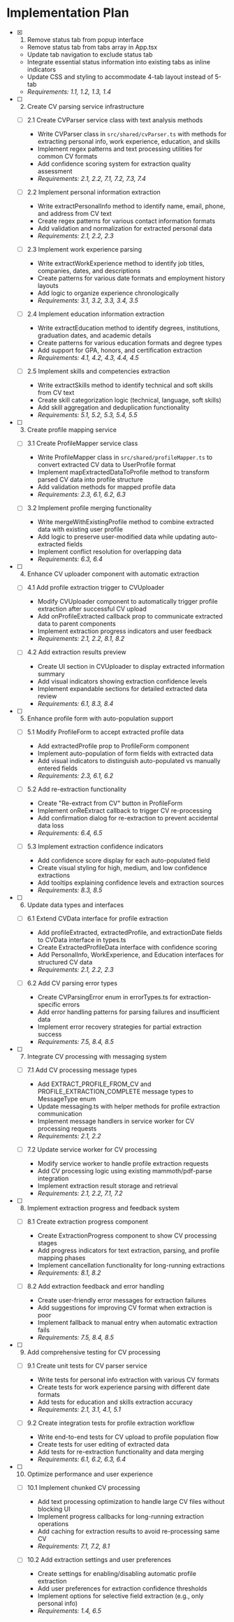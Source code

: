 # Implementation Plan

- [x] 1. Remove status tab from popup interface
  - Remove status tab from tabs array in App.tsx
  - Update tab navigation to exclude status tab
  - Integrate essential status information into existing tabs as inline indicators
  - Update CSS and styling to accommodate 4-tab layout instead of 5-tab
  - _Requirements: 1.1, 1.2, 1.3, 1.4_

- [ ] 2. Create CV parsing service infrastructure
  - [ ] 2.1 Create CVParser service class with text analysis methods
    - Write CVParser class in `src/shared/cvParser.ts` with methods for extracting personal info, work experience, education, and skills
    - Implement regex patterns and text processing utilities for common CV formats
    - Add confidence scoring system for extraction quality assessment
    - _Requirements: 2.1, 2.2, 7.1, 7.2, 7.3, 7.4_

  - [ ] 2.2 Implement personal information extraction
    - Write extractPersonalInfo method to identify name, email, phone, and address from CV text
    - Create regex patterns for various contact information formats
    - Add validation and normalization for extracted personal data
    - _Requirements: 2.1, 2.2, 2.3_

  - [ ] 2.3 Implement work experience parsing
    - Write extractWorkExperience method to identify job titles, companies, dates, and descriptions
    - Create patterns for various date formats and employment history layouts
    - Add logic to organize experience chronologically
    - _Requirements: 3.1, 3.2, 3.3, 3.4, 3.5_

  - [ ] 2.4 Implement education information extraction
    - Write extractEducation method to identify degrees, institutions, graduation dates, and academic details
    - Create patterns for various education formats and degree types
    - Add support for GPA, honors, and certification extraction
    - _Requirements: 4.1, 4.2, 4.3, 4.4, 4.5_

  - [ ] 2.5 Implement skills and competencies extraction
    - Write extractSkills method to identify technical and soft skills from CV text
    - Create skill categorization logic (technical, language, soft skills)
    - Add skill aggregation and deduplication functionality
    - _Requirements: 5.1, 5.2, 5.3, 5.4, 5.5_

- [ ] 3. Create profile mapping service
  - [ ] 3.1 Create ProfileMapper service class
    - Write ProfileMapper class in `src/shared/profileMapper.ts` to convert extracted CV data to UserProfile format
    - Implement mapExtractedDataToProfile method to transform parsed CV data into profile structure
    - Add validation methods for mapped profile data
    - _Requirements: 2.3, 6.1, 6.2, 6.3_

  - [ ] 3.2 Implement profile merging functionality
    - Write mergeWithExistingProfile method to combine extracted data with existing user profile
    - Add logic to preserve user-modified data while updating auto-extracted fields
    - Implement conflict resolution for overlapping data
    - _Requirements: 6.3, 6.4_

- [ ] 4. Enhance CV uploader component with automatic extraction
  - [ ] 4.1 Add profile extraction trigger to CVUploader
    - Modify CVUploader component to automatically trigger profile extraction after successful CV upload
    - Add onProfileExtracted callback prop to communicate extracted data to parent components
    - Implement extraction progress indicators and user feedback
    - _Requirements: 2.1, 2.2, 8.1, 8.2_

  - [ ] 4.2 Add extraction results preview
    - Create UI section in CVUploader to display extracted information summary
    - Add visual indicators showing extraction confidence levels
    - Implement expandable sections for detailed extracted data review
    - _Requirements: 6.1, 8.3, 8.4_

- [ ] 5. Enhance profile form with auto-population support
  - [ ] 5.1 Modify ProfileForm to accept extracted profile data
    - Add extractedProfile prop to ProfileForm component
    - Implement auto-population of form fields with extracted data
    - Add visual indicators to distinguish auto-populated vs manually entered fields
    - _Requirements: 2.3, 6.1, 6.2_

  - [ ] 5.2 Add re-extraction functionality
    - Create "Re-extract from CV" button in ProfileForm
    - Implement onReExtract callback to trigger CV re-processing
    - Add confirmation dialog for re-extraction to prevent accidental data loss
    - _Requirements: 6.4, 6.5_

  - [ ] 5.3 Implement extraction confidence indicators
    - Add confidence score display for each auto-populated field
    - Create visual styling for high, medium, and low confidence extractions
    - Add tooltips explaining confidence levels and extraction sources
    - _Requirements: 8.3, 8.5_

- [ ] 6. Update data types and interfaces
  - [ ] 6.1 Extend CVData interface for profile extraction
    - Add profileExtracted, extractedProfile, and extractionDate fields to CVData interface in types.ts
    - Create ExtractedProfileData interface with confidence scoring
    - Add PersonalInfo, WorkExperience, and Education interfaces for structured CV data
    - _Requirements: 2.1, 2.2, 2.3_

  - [ ] 6.2 Add CV parsing error types
    - Create CVParsingError enum in errorTypes.ts for extraction-specific errors
    - Add error handling patterns for parsing failures and insufficient data
    - Implement error recovery strategies for partial extraction success
    - _Requirements: 7.5, 8.4, 8.5_

- [ ] 7. Integrate CV processing with messaging system
  - [ ] 7.1 Add CV processing message types
    - Add EXTRACT_PROFILE_FROM_CV and PROFILE_EXTRACTION_COMPLETE message types to MessageType enum
    - Update messaging.ts with helper methods for profile extraction communication
    - Implement message handlers in service worker for CV processing requests
    - _Requirements: 2.1, 2.2_

  - [ ] 7.2 Update service worker for CV processing
    - Modify service worker to handle profile extraction requests
    - Add CV processing logic using existing mammoth/pdf-parse integration
    - Implement extraction result storage and retrieval
    - _Requirements: 2.1, 2.2, 7.1, 7.2_

- [ ] 8. Implement extraction progress and feedback system
  - [ ] 8.1 Create extraction progress component
    - Create ExtractionProgress component to show CV processing stages
    - Add progress indicators for text extraction, parsing, and profile mapping phases
    - Implement cancellation functionality for long-running extractions
    - _Requirements: 8.1, 8.2_

  - [ ] 8.2 Add extraction feedback and error handling
    - Create user-friendly error messages for extraction failures
    - Add suggestions for improving CV format when extraction is poor
    - Implement fallback to manual entry when automatic extraction fails
    - _Requirements: 7.5, 8.4, 8.5_

- [ ] 9. Add comprehensive testing for CV processing
  - [ ] 9.1 Create unit tests for CV parser service
    - Write tests for personal info extraction with various CV formats
    - Create tests for work experience parsing with different date formats
    - Add tests for education and skills extraction accuracy
    - _Requirements: 2.1, 3.1, 4.1, 5.1_

  - [ ] 9.2 Create integration tests for profile extraction workflow
    - Write end-to-end tests for CV upload to profile population flow
    - Create tests for user editing of extracted data
    - Add tests for re-extraction functionality and data merging
    - _Requirements: 6.1, 6.2, 6.3, 6.4_

- [ ] 10. Optimize performance and user experience
  - [ ] 10.1 Implement chunked CV processing
    - Add text processing optimization to handle large CV files without blocking UI
    - Implement progress callbacks for long-running extraction operations
    - Add caching for extraction results to avoid re-processing same CV
    - _Requirements: 7.1, 7.2, 8.1_

  - [ ] 10.2 Add extraction settings and user preferences
    - Create settings for enabling/disabling automatic profile extraction
    - Add user preferences for extraction confidence thresholds
    - Implement options for selective field extraction (e.g., only personal info)
    - _Requirements: 1.4, 6.5_